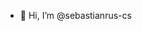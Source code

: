 - 👋 Hi, I’m @sebastianrus-cs

<!---
sebastianrus-cs/sebastianrus-cs is a ✨ special ✨ repository because its `README.md` (this file) appears on your GitHub profile.
You can click the Preview link to take a look at your changes.
--->
